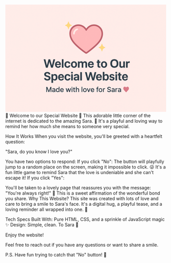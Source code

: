 ![App Showcase](Banner.png)
💖 Welcome to our Special Website 💖
This adorable little corner of the internet is dedicated to the amazing Sara. 
🌸 It's a playful and loving way to remind her how much she means to someone very special.

How It Works
When you visit the website, you'll be greeted with a heartfelt question:

"Sara, do you know I love you?"

You have two options to respond:
If you click "No":
The button will playfully jump to a random place on the screen, making it impossible to click. 😜
It's a fun little game to remind Sara that the love is undeniable and she can't escape it!
If you click "Yes":

You'll be taken to a lovely page that reassures you with the message:
"You're always right!" 🌟
This is a sweet affirmation of the wonderful bond you share.
Why This Website?
This site was created with lots of love and care to bring a smile to Sara's face. It's a digital hug, a playful tease, and a loving reminder all wrapped into one. 💌

Tech Specs
Built With: Pure HTML, CSS, and a sprinkle of JavaScript magic ✨
Design: Simple, clean.
To Sara 💖

Enjoy the website!

Feel free to reach out if you have any questions or want to share a smile.

P.S. Have fun trying to catch that "No" button! 🎉
